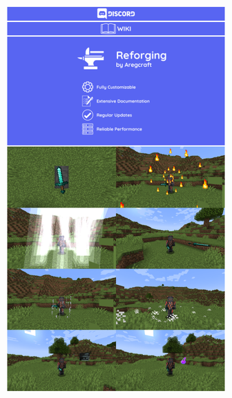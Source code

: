 [![Discord](img/discord.png)](https://discord.gg/AJJWZFzVAX)
[![Wiki](img/wiki.png)](https://aregcraft.vercel.app/)
![Banner](img/banner.png)
![Showcase](img/showcase.png)

